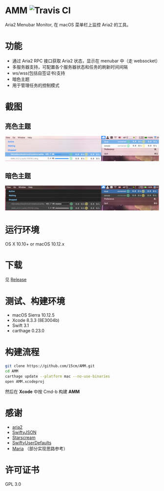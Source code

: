 # AMM ![Travis CI](https://travis-ci.org/15cm/AMM.svg?branch=master)
Aria2 Menubar Monitor,  在 macOS 菜单栏上监控 Aria2 的工具。

# 功能
- 通过 Aria2 RPC 接口获取 Aria2 状态，显示在 menubar 中（走 websocket）
- 多服务器支持，可配置各个服务器状态和任务的刷新时间间隔
- ws/wss(包括自签证书)支持
- 暗色主题
- 用于管理任务的控制模式

# 截图
## 亮色主题
![Screenshot Light](./screenshots/screenshot.png)

## 暗色主题
![Screenshot Dark](./screenshots/screenshot-dark.png)

# 运行环境
OS X 10.10+ or macOS 10.12.x

# 下载
见 [Release](https://github.com/15cm/AMM/releases)

# 测试、构建环境
- macOS Sierra 10.12.5
- Xcode 8.3.3 (8E3004b)
- Swift 3.1
- carthage 0.23.0

# 构建流程
``` sh
git clone https://github.com/15cm/AMM.git
cd AMM
carthage update --platform mac --no-use-binaries
open AMM.xcodeproj
```

然后在 **Xcode** 中按 Cmd-b 构建 **AMM**

# 感谢
- [aria2](https://github.com/aria2/aria2) 
- [SwiftyJSON](https://github.com/SwiftyJSON/SwiftyJSON)
- [Starscream](https://github.com/daltoniam/Starscream)
- [SwiftyUserDefaults](https://github.com/radex/SwiftyUserDefaults)
- [Maria](https://github.com/ShinCurry/Maria) （部分实现思路参考）

# 许可证书
GPL 3.0

